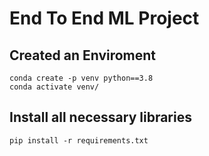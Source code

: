 # End To End ML Project

## Created an Enviroment 
```
conda create -p venv python==3.8
conda activate venv/
```
## Install all necessary libraries
```
pip install -r requirements.txt
```